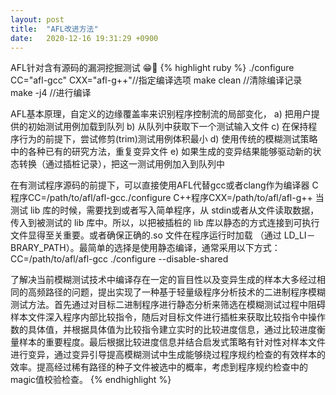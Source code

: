 ```yaml
---
layout: post
title:  "AFL改进方法"
date:   2020-12-16 19:31:29 +0900
---
```

AFL针对含有源码的漏洞挖掘测试
😁🤣
{% highlight ruby %}
./configure CC="afl-gcc" CXX="afl-g++"//指定编译选项
make clean //清除编译记录
make -j4 //进行编译


AFL基本原理，自定义的边缘覆盖率来识别程序控制流的局部变化，
a)	把用户提供的初始测试用例加载到队列
b)	从队列中获取下一个测试输入文件
c)	在保持程序行为的前提下，尝试修剪(trim)测试用例体积最小
d)	使用传统的模糊测试策略中的各种已有的研究方法，重复变异文件
e)	如果生成的变异结果能够驱动新的状态转换（通过插桩记录），把这一测试用例加入到队列中

在有测试程序源码的前提下，可以直接使用AFL代替gcc或者clang作为编译器
C程序CC=/path/to/afl/afl-gcc./configure
C++程序CXX=/path/to/afl/afl-g++
当测试 lib 库的时候，需要找到或者写入简单程序，从 stdin或者从文件读取数据，传入到被测试的 lib 库中。所以，以把被插桩的 lib 库以静态的方式连接到可执行文件显得至关重要。或者确保正确的.so 文件在程序运行时加载 （通过 LD_LI－BRARY_PATH）。最简单的选择是使用静态编译，通常采用以下方式：
CC=/path/to/afl/afl-gcc ./configure --disable-shared

了解决当前模糊测试技术中编译存在一定的盲目性以及变异生成的样本大多经过相同的高频路径的问题，提出实现了一种基于轻量级程序分析技术的二进制程序模糊测试方法。首先通过对目标二进制程序进行静态分析来筛选在模糊测试过程中阻碍样本文件深入程序内部比较指令，随后对目标文件进行插桩来获取比较指令中操作数的具体值，并根据具体值为比较指令建立实时的比较进度信息，通过比较进度衡量样本的重要程度。最后根据比较进度信息并结合启发式策略有针对性对样本文件进行变异，通过变异引导提高模糊测试中生成能够绕过程序规约检查的有效样本的效率。提高经过稀有路径的种子文件被选中的概率，考虑到程序规约检查中的magic值校验检查。
{% endhighlight %}
